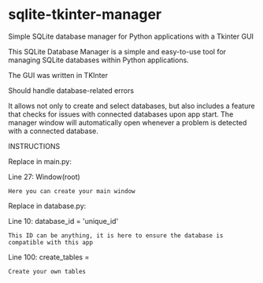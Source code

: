 # sqlite-tkinter-manager
Simple SQLite database manager for Python applications with a Tkinter GUI

This SQLite Database Manager is a simple and easy-to-use tool for managing SQLite databases within Python applications.

The GUI was written in TKInter

Should handle database-related errors

It allows not only to create and select databases, but also includes a feature that checks for issues with connected databases upon app start. The manager window will automatically open whenever a problem is detected with a connected database.



INSTRUCTIONS


Replace in main.py:


Line 27: Window(root)

    Here you can create your main window


Replace in database.py:



Line 10: database_id = 'unique_id'

    This ID can be anything, it is here to ensure the database is compatible with this app


Line 100: create_tables = 

    Create your own tables
